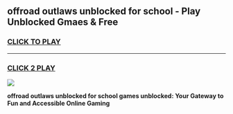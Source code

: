 
## offroad outlaws unblocked for school - Play Unblocked Gmaes & Free
<h3>
<a href="https://news.freeplayer.one?title=offroad_outlaws_unblocked_for_school&ref=16F">CLICK TO PLAY</a></h3>
<hr>

<h3>
<a href="https://news.freeplayer.one?title=offroad_outlaws_unblocked_for_school&ref=16F">CLICK 2 PLAY</a>
  
</h3>

<a href="https://news.freeplayer.one?title=offroad_outlaws_unblocked_for_school&ref=16F/"><img src="https://clearcache.store/games.png"></a>


**offroad outlaws unblocked for school games unblocked: Your Gateway to Fun and Accessible Online Gaming**
